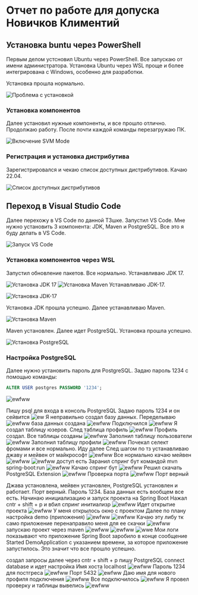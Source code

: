 # Отчет по работе для допуска Новичков Климентий


## Установка buntu через PowerShell

Первым делом устсновил Ubuntu через PowerShell. Все запускаю от имени администратора. Установка Ubuntu через WSL проще и более интегрирована с Windows, особенно для разработки.

Установка прошла нормально.

![Проблема с установкой](https://github.com/DenisShestakov1/en_to_rus/blob/main/%D0%A1%D0%BD%D0%B8%D0%BC%D0%BE%D0%BA%20%D1%8D%D0%BA%D1%80%D0%B0%D0%BD%D0%B0%202024-06-04%20192203.png?raw=true)





### Установка компонентов

Далее установил нужные компоненты, и все прошло отлично. Продолжаю работу. После почти каждой команды перезагружаю ПК.

![Включение SVM Mode](https://github.com/DenisShestakov1/en_to_rus/blob/main/%D0%A1%D0%BD%D0%B8%D0%BC%D0%BE%D0%BA%20%D1%8D%D0%BA%D1%80%D0%B0%D0%BD%D0%B0%202024-06-04%20192909.png?raw=true)

### Регистрация и установка дистрибутива

Зарегистрировался и чекаю список доступных дистрибутивов. Качаю 22.04.

![Список доступных дистрибутивов](https://github.com/DenisShestakov1/en_to_rus/blob/main/%D0%A1%D0%BD%D0%B8%D0%BC%D0%BE%D0%BA%20%D1%8D%D0%BA%D1%80%D0%B0%D0%BD%D0%B0%202024-06-04%20192923.png?raw=true)

## Переход в Visual Studio Code

Далее перехожу в VS Code по данной ТЗшке. Запустил VS Code. Мне нужно установить 3 компонента: JDK, Maven и PostgreSQL. Все это я буду делать в VS Code.

![Запуск VS Code](https://github.com/DenisShestakov1/en_to_rus/blob/main/%D0%A1%D0%BD%D0%B8%D0%BC%D0%BE%D0%BA%20%D1%8D%D0%BA%D1%80%D0%B0%D0%BD%D0%B0%202024-06-04%20192934.png?raw=true)

### Установка компонентов через WSL

Запустил обновление пакетов. Все нормально. Устанавливаю JDK 17.

![Установка JDK 17](https://github.com/DenisShestakov1/en_to_rus/blob/main/%D0%A1%D0%BD%D0%B8%D0%BC%D0%BE%D0%BA%20%D1%8D%D0%BA%D1%80%D0%B0%D0%BD%D0%B0%202024-06-04%20192939.png?raw=true)
![Установка Maven](https://github.com/DenisShestakov1/en_to_rus/blob/main/%D0%A1%D0%BD%D0%B8%D0%BC%D0%BE%D0%BA%20%D1%8D%D0%BA%D1%80%D0%B0%D0%BD%D0%B0%202024-06-04%20192944.png?raw=true)
Устанавливаю JDK-17.

![Установка JDK-17](https://github.com/DenisShestakov1/en_to_rus/blob/main/%D0%A1%D0%BD%D0%B8%D0%BC%D0%BE%D0%BA%20%D1%8D%D0%BA%D1%80%D0%B0%D0%BD%D0%B0%202024-06-04%20192928.png?raw=true)

Установка JDK прошла успешно. Далее устанавливаю Maven.

![Установка Maven](https://github.com/DenisShestakov1/en_to_rus/blob/main/%D0%A1%D0%BD%D0%B8%D0%BC%D0%BE%D0%BA%20%D1%8D%D0%BA%D1%80%D0%B0%D0%BD%D0%B0%202024-06-04%20192950.png?raw=true)

Maven установлен. Далее идет PostgreSQL. Установка прошла успешно.

![Установка PostgreSQL](https://github.com/DenisShestakov1/en_to_rus/blob/main/%D0%A1%D0%BD%D0%B8%D0%BC%D0%BE%D0%BA%20%D1%8D%D0%BA%D1%80%D0%B0%D0%BD%D0%B0%202024-06-04%20192955.png?raw=true)

### Настройка PostgreSQL

Далее нужно установить пароль для PostgreSQL. Задаю пароль 1234 с помощью команды:

```sql
ALTER USER postgres PASSWORD '1234';
```
![ewfww](https://github.com/DenisShestakov1/en_to_rus/blob/main/%D0%A1%D0%BD%D0%B8%D0%BC%D0%BE%D0%BA%20%D1%8D%D0%BA%D1%80%D0%B0%D0%BD%D0%B0%202024-06-04%20193002.png?raw=true)

Пишу psql для входа в консоль PostgreSQL
Задаю пароль 1234 и он сейвится
![ew](https://github.com/DenisShestakov1/en_to_rus/blob/main/%D0%A1%D0%BD%D0%B8%D0%BC%D0%BE%D0%BA%20%D1%8D%D0%BA%D1%80%D0%B0%D0%BD%D0%B0%202024-06-04%20193009.png?raw=true)
Я неправильно создал базу данных. Переделываю
![ewfww](https://github.com/DenisShestakov1/en_to_rus/blob/main/%D0%A1%D0%BD%D0%B8%D0%BC%D0%BE%D0%BA%20%D1%8D%D0%BA%D1%80%D0%B0%D0%BD%D0%B0%202024-06-04%20193015.png?raw=true)
база данных создана
![ewfww](https://github.com/DenisShestakov1/en_to_rus/blob/main/%D0%A1%D0%BD%D0%B8%D0%BC%D0%BE%D0%BA%20%D1%8D%D0%BA%D1%80%D0%B0%D0%BD%D0%B0%202024-06-04%20193019.png?raw=true)
Подключился 
![ewfww](https://github.com/DenisShestakov1/en_to_rus/blob/main/%D0%A1%D0%BD%D0%B8%D0%BC%D0%BE%D0%BA%20%D1%8D%D0%BA%D1%80%D0%B0%D0%BD%D0%B0%202024-06-04%20193024.png?raw=true)
Я создал таблицу юзеров. След таблица профиль
![ewfww](https://github.com/DenisShestakov1/en_to_rus/blob/main/%D0%A1%D0%BD%D0%B8%D0%BC%D0%BE%D0%BA%20%D1%8D%D0%BA%D1%80%D0%B0%D0%BD%D0%B0%202024-06-04%20193033.png?raw=true)
Профиль создал.
Все таблицы созданы
![ewfww](https://github.com/DenisShestakov1/en_to_rus/blob/main/%D0%A1%D0%BD%D0%B8%D0%BC%D0%BE%D0%BA%20%D1%8D%D0%BA%D1%80%D0%B0%D0%BD%D0%B0%202024-06-04%20193039.png?raw=true)
Заполнил таблицу пользователи
![ewfww](https://github.com/DenisShestakov1/en_to_rus/blob/main/%D0%A1%D0%BD%D0%B8%D0%BC%D0%BE%D0%BA%20%D1%8D%D0%BA%D1%80%D0%B0%D0%BD%D0%B0%202024-06-04%20193044.png?raw=true)
Заполнил таблицу профили
![ewfww](https://github.com/DenisShestakov1/en_to_rus/blob/main/%D0%A1%D0%BD%D0%B8%D0%BC%D0%BE%D0%BA%20%D1%8D%D0%BA%D1%80%D0%B0%D0%BD%D0%B0%202024-06-04%20193049.png?raw=true)
Почекал селект фромами и все нормально. Иду далее
След шагом по тз устанавливаю джаву и мейвен от майкрософт
![ewfww](https://github.com/DenisShestakov1/en_to_rus/blob/main/%D0%A1%D0%BD%D0%B8%D0%BC%D0%BE%D0%BA%20%D1%8D%D0%BA%D1%80%D0%B0%D0%BD%D0%B0%202024-06-04%20193101.png?raw=true)
Все нормально качаю мейвен
![ewfww](https://github.com/DenisShestakov1/en_to_rus/blob/main/%D0%A1%D0%BD%D0%B8%D0%BC%D0%BE%D0%BA%20%D1%8D%D0%BA%D1%80%D0%B0%D0%BD%D0%B0%202024-06-04%20193122.png?raw=true)
![ewfww](https://github.com/DenisShestakov1/en_to_rus/blob/main/%D0%A1%D0%BD%D0%B8%D0%BC%D0%BE%D0%BA%20%D1%8D%D0%BA%D1%80%D0%B0%D0%BD%D0%B0%202024-06-04%20193128.png?raw=true)
доступ есть
Заранил спринг бут командой mvn spring-boot:run
![ewfww](https://github.com/DenisShestakov1/en_to_rus/blob/main/%D0%A1%D0%BD%D0%B8%D0%BC%D0%BE%D0%BA%20%D1%8D%D0%BA%D1%80%D0%B0%D0%BD%D0%B0%202024-06-04%20193228.png?raw=true)
Качаю спринг бут
![ewfww](https://github.com/DenisShestakov1/en_to_rus/blob/main/%D0%A1%D0%BD%D0%B8%D0%BC%D0%BE%D0%BA%20%D1%8D%D0%BA%D1%80%D0%B0%D0%BD%D0%B0%202024-06-04%20193234.png?raw=true)
 Решил скачать PostgreSQL Extension 
![ewfww](https://github.com/DenisShestakov1/en_to_rus/blob/main/%D0%A1%D0%BD%D0%B8%D0%BC%D0%BE%D0%BA%20%D1%8D%D0%BA%D1%80%D0%B0%D0%BD%D0%B0%202024-06-04%20193239.png?raw=true)
Проверка порта
![ewfww](https://github.com/DenisShestakov1/en_to_rus/blob/main/%D0%A1%D0%BD%D0%B8%D0%BC%D0%BE%D0%BA%20%D1%8D%D0%BA%D1%80%D0%B0%D0%BD%D0%B0%202024-06-04%20193247.png?raw=true)
Порт верный

Джава установлена, мейвен установлен, PostgreSQL установлен и работает. Порт верный. Пароль 1234. База данных есть вообщем все есть.
Начинаю инициализацию и запуск проекта на Spring Boot
Нажал cntr + shift + p и вбил спринг инитиализр
![ewfww](https://github.com/DenisShestakov1/en_to_rus/blob/main/%D0%A1%D0%BD%D0%B8%D0%BC%D0%BE%D0%BA%20%D1%8D%D0%BA%D1%80%D0%B0%D0%BD%D0%B0%202024-06-04%20193258.png?raw=true)
 Идет открытие проекта
 ![ewfww](https://github.com/DenisShestakov1/en_to_rus/blob/main/%D0%A1%D0%BD%D0%B8%D0%BC%D0%BE%D0%BA%20%D1%8D%D0%BA%D1%80%D0%B0%D0%BD%D0%B0%202024-06-04%20193447.png?raw=true)
  У меня открылось окно c проектом
Далее по плану настройка demo (приложения)
![ewfww](https://github.com/DenisShestakov1/en_to_rus/blob/main/%D0%A1%D0%BD%D0%B8%D0%BC%D0%BE%D0%BA%20%D1%8D%D0%BA%D1%80%D0%B0%D0%BD%D0%B0%202024-06-04%20193452.png?raw=true)
![ewfww](https://github.com/DenisShestakov1/en_to_rus/blob/main/%D0%A1%D0%BD%D0%B8%D0%BC%D0%BE%D0%BA%20%D1%8D%D0%BA%D1%80%D0%B0%D0%BD%D0%B0%202024-06-04%20193457.png?raw=true)
Качаю эту либу тк само приложение перенаправило меня для ее скачки
![ewfww](https://github.com/DenisShestakov1/en_to_rus/blob/main/%D0%A1%D0%BD%D0%B8%D0%BC%D0%BE%D0%BA%20%D1%8D%D0%BA%D1%80%D0%B0%D0%BD%D0%B0%202024-06-04%20193506.png?raw=true)
запускаю проект через maven 
![ewfww](https://github.com/DenisShestakov1/en_to_rus/blob/main/%D0%A1%D0%BD%D0%B8%D0%BC%D0%BE%D0%BA%20%D1%8D%D0%BA%D1%80%D0%B0%D0%BD%D0%B0%202024-06-04%20193515.png?raw=true)
![ewfww](https://github.com/DenisShestakov1/en_to_rus/blob/main/%D0%A1%D0%BD%D0%B8%D0%BC%D0%BE%D0%BA%20%D1%8D%D0%BA%D1%80%D0%B0%D0%BD%D0%B0%202024-06-04%20193524.png?raw=true)
![wwe](https://github.com/DenisShestakov1/en_to_rus/blob/main/%D0%A1%D0%BD%D0%B8%D0%BC%D0%BE%D0%BA%20%D1%8D%D0%BA%D1%80%D0%B0%D0%BD%D0%B0%202024-06-04%20193532.png?raw=true)
Мои логи показывают что приложение Spring Boot заробило
в конце сообщение Started DemoApplication с указанием времени, за которое приложение запустилось. Это значит что все прошло успешно. 

создал запросы 
далее через cntr + shift + p пишу PostgreSQL connect database и идет настройка Имя хоста localhost
![ewfww](https://github.com/DenisShestakov1/en_to_rus/blob/main/%D0%A1%D0%BD%D0%B8%D0%BC%D0%BE%D0%BA%20%D1%8D%D0%BA%D1%80%D0%B0%D0%BD%D0%B0%202024-06-04%20193550.png?raw=true)
Пароль 1234 для постгреса
![ewfww](https://github.com/DenisShestakov1/en_to_rus/blob/main/%D0%A1%D0%BD%D0%B8%D0%BC%D0%BE%D0%BA%20%D1%8D%D0%BA%D1%80%D0%B0%D0%BD%D0%B0%202024-06-04%20193631.png?raw=true)
Порт 5432
![ewfww](https://github.com/DenisShestakov1/en_to_rus/blob/main/%D0%A1%D0%BD%D0%B8%D0%BC%D0%BE%D0%BA%20%D1%8D%D0%BA%D1%80%D0%B0%D0%BD%D0%B0%202024-06-04%20193635.png?raw=true)
Даю имя для нового профиля подключения
![ewfww](https://github.com/DenisShestakov1/en_to_rus/blob/main/%D0%A1%D0%BD%D0%B8%D0%BC%D0%BE%D0%BA%20%D1%8D%D0%BA%D1%80%D0%B0%D0%BD%D0%B0%202024-06-04%20193640.png?raw=true)
Все подключилось 
![ewfww](https://github.com/DenisShestakov1/en_to_rus/blob/main/%D0%A1%D0%BD%D0%B8%D0%BC%D0%BE%D0%BA%20%D1%8D%D0%BA%D1%80%D0%B0%D0%BD%D0%B0%202024-06-04%20193648.png?raw=true)
Я провел проверку и таблицы вывелись
![ewfww](https://github.com/DenisShestakov1/en_to_rus/blob/main/%D0%A1%D0%BD%D0%B8%D0%BC%D0%BE%D0%BA%20%D1%8D%D0%BA%D1%80%D0%B0%D0%BD%D0%B0%202024-06-04%20193657.png?raw=true)
 
